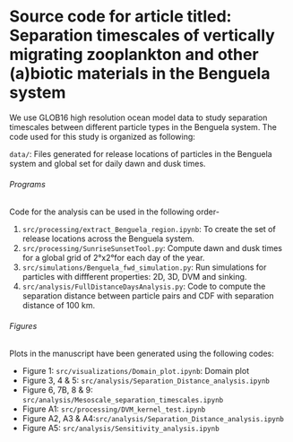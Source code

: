 # Source code for article titled: Separation timescales of vertically migrating zooplankton and other (a)biotic materials in the Benguela system

We use GLOB16 high resolution ocean model data to study separation timescales between different particle types in the Benguela system. The code used for this study is organized as following: 

```data/```: Files generated for release locations of particles in the Benguela system and global set for daily dawn and dusk times.

###### Programs
Code for the analysis can be used in the following order-

1. ```src/processing/extract_Benguela_region.ipynb```: To create the set of release locations across the Benguela system.
2. ```src/processing/SunriseSunsetTool.py```: Compute dawn and dusk times for a global grid of 2°x2°for each day of the year.
3. ```src/simulations/Benguela_fwd_simulation.py```: Run simulations for particles with diffferent properties: 2D, 3D, DVM and sinking.
4. ```src/analysis/FullDistanceDaysAnalysis.py```: Code to compute the separation distance between particle pairs and CDF with separation distance of 100 km.

###### Figures
Plots in the manuscript have been generated using the following codes:
- Figure 1: ```src/visualizations/Domain_plot.ipynb```: Domain plot
- Figure 3, 4 & 5: ```src/analysis/Separation_Distance_analysis.ipynb```
- Figure 6, 7B, 8 & 9: ```src/analysis/Mesoscale_separation_timescales.ipynb```
- Figure A1: ```src/processing/DVM_kernel_test.ipynb```
- Figure A2, A3 & A4:```src/analysis/Separation_Distance_analysis.ipynb```
- Figure A5: ```src/analysis/Sensitivity_analysis.ipynb```
